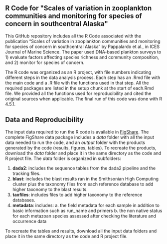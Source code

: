## R Code for "Scales of variation in zooplankton communities and monitoring for species of concern in southcentral Alaska"

This GitHub repository includes all the R Code associated with the publication “Scales of variation in zooplankton communities and monitoring for species of concern in southcentral Alaska” by Pappalardo et al., in ICES Journal of Marine Science. The paper used DNA-based plankton surveys to 1) evaluate factors affecting species richness and community composition, and 2) monitor for species of concern.

The R code was organized as an R project, with file numbers indicating different steps in the data analysis process. Each step has an .Rmd file with the main code and a .R file with the functions used in that step. All the required packages are listed in the setup chunk at the start of each.Rmd file. We provided all the functions used for reproducibility and cited the original sources when applicable. The final run of this code was done with R 4.5.1.

## Data and Reproducibility

The input data required to run the R code is available in [FigShare](https://doi.org/10.25573/serc.c.8119031.v1). The complete FigShare data package includes a *data* folder with all the input data needed to run the code, and an *output* folder with the products generated by the code (results, figures, tables). To recreate the products, download the *data* folder and place it in the same directory as the code and R project file. The *data* folder is organized in subfolders:

1) __dada2__: includes the sequence tables from the dada2 pipeline and the tracking files.
2) __blast__: includes the blast results ran in the Smithsonian High Computing cluster plus the taxonomy files from each reference database to add higher taxonomy to the blast results.
3) __taxfiles__: includes files to add higher taxonomy to the reference databases.
4) __metadata__: includes:
  a. the field metadata for each sample in addition to basic information such as run_name and primers
  b. the non native status for each metazoan species assessed after checking the literature and occurrence data

To recreate the tables and results, download all the input data folders and place it in the same directory as the code and R project file.




